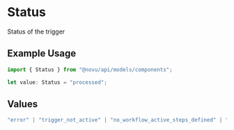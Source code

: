 # Status

Status of the trigger

## Example Usage

```typescript
import { Status } from "@novu/api/models/components";

let value: Status = "processed";
```

## Values

```typescript
"error" | "trigger_not_active" | "no_workflow_active_steps_defined" | "no_workflow_steps_defined" | "processed" | "no_tenant_found"
```